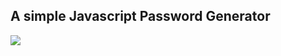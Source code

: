 ## A simple Javascript Password Generator

<img src="https://res.cloudinary.com/dkezlmzn1/image/upload/v1679069071/Screenshot_2023-03-17_at_5.01.44_PM_gnsaqq.png"/>